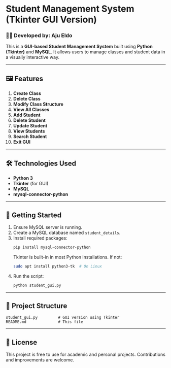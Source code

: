 # Student Management System (Tkinter GUI Version)

### 👨‍💻 Developed by: Aju Eldo

This is a **GUI-based Student Management System** built using **Python (Tkinter)** and **MySQL**. It allows users to manage classes and student data in a visually interactive way.

---

## 🖼️ Features

1. **Create Class**
2. **Delete Class**
3. **Modify Class Structure**
4. **View All Classes**
5. **Add Student**
6. **Delete Student**
7. **Update Student**
8. **View Students**
9. **Search Student**
10. **Exit GUI**

---

## 🛠 Technologies Used

- **Python 3**
- **Tkinter** (for GUI)
- **MySQL**
- **mysql-connector-python**

---

## 🚀 Getting Started

1. Ensure MySQL server is running.
2. Create a MySQL database named `student_details`.
3. Install required packages:
   ```bash
   pip install mysql-connector-python
   ```
   Tkinter is built-in in most Python installations. If not:
   ```bash
   sudo apt install python3-tk  # On Linux
   ```
4. Run the script:
   ```bash
   python student_gui.py
   ```

---

## 📂 Project Structure

```
student_gui.py         # GUI version using Tkinter
README.md              # This file
```

---

## 📝 License

This project is free to use for academic and personal projects. Contributions and improvements are welcome.
